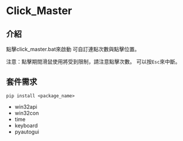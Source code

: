 # Click_Master
## 介紹
點擊click_master.bat來啟動
可自訂連點次數與點擊位置。

注意：點擊期間滑鼠使用將受到限制，請注意點擊次數。
可以按`Esc`來中斷。
## 套件需求
`pip install <package_name>`
- win32api
- win32con
- time
- keyboard
- pyautogui
